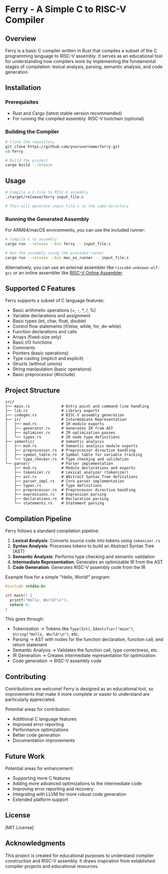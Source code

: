 # Ferry - A Simple C to RISC-V Compiler

## Overview

Ferry is a basic C compiler written in Rust that compiles a subset of the C programming language to RISC-V assembly. It serves as an educational tool for understanding how compilers work by implementing the fundamental stages of compilation: lexical analysis, parsing, semantic analysis, and code generation.

## Installation

### Prerequisites

- Rust and Cargo (latest stable version recommended)
- For running the compiled assembly: RISC-V toolchain (optional)

### Building the Compiler

```bash
# Clone the repository
git clone https://github.com/yourusername/ferry.git
cd ferry

# Build the project
cargo build --release
```

## Usage

```bash
# Compile a C file to RISC-V assembly
./target/release/ferry input_file.c

# This will generate input_file.s in the same directory
```

### Running the Generated Assembly

For ARM64/macOS environments, you can use the included runner:

```bash
# Compile C to assembly
cargo run --release --bin ferry -- input_file.c

# Run the assembly using the provided runner
cargo run --release --bin mac_os_runner -- input_file.s
```

Alternatively, you can use an external assembler like `riscv64-unknown-elf-gcc` or an online assembler like [RISC-V Online Assembler](https://riscvasm.lucasteske.dev/).

## Supported C Features

Ferry supports a subset of C language features:

- Basic arithmetic operations (+, -, *, /, %)
- Variable declarations and assignment
- Basic types (int, char, float, double)
- Control flow statements (if/else, while, for, do-while)
- Function declarations and calls
- Arrays (fixed-size only)
- Basic I/O functions
- Comments
- Pointers (basic operations)
- Type casting (implicit and explicit)
- Structs (without unions)
- String manipulation (basic operations)
- Basic preprocessor (#include)

## Project Structure

```
src/
├── main.rs              # Entry point and command-line handling
├── lib.rs               # Library exports
├── codegen.rs           # RISC-V assembly generation
├── ir/                  # Intermediate Representation
│   ├── mod.rs           # IR module exports
│   ├── generator.rs     # Generates IR from AST
│   ├── optimiser.rs     # IR optimization passes
│   └── types.rs         # IR node type definitions
├── semantic/            # Semantic analysis
│   ├── mod.rs           # Semantic analysis module exports
│   ├── preprocessor.rs  # Preprocessor directive handling
│   ├── symbol_table.rs  # Symbol table for variable tracking
│   └── type_checker.rs  # Type checking and validation
└── parser/              # Parser implementation
    ├── mod.rs           # Module declarations and exports
    ├── tokenizer.rs     # Lexical analyzer (tokenizer)
    ├── ast.rs           # Abstract Syntax Tree definitions
    ├── parser_impl.rs   # Core parser implementation
    ├── types.rs         # Type definitions
    ├── preprocessor.rs  # Preprocessor directive handling
    ├── expressions.rs   # Expression parsing
    ├── declarations.rs  # Declaration parsing
    └── statements.rs    # Statement parsing
```

## Compilation Pipeline

Ferry follows a standard compilation pipeline:

1. **Lexical Analysis**: Converts source code into tokens using `tokenizer.rs`
2. **Syntax Analysis**: Processes tokens to build an Abstract Syntax Tree (AST)
3. **Semantic Analysis**: Performs type checking and semantic validation
4. **Intermediate Representation**: Generates an optimizable IR from the AST
5. **Code Generation**: Generates RISC-V assembly code from the IR

Example flow for a simple "Hello, World!" program:

```c
#include <stdio.h>

int main() {
  printf("Hello, World!\n");
  return 0;
}
```

This goes through:
- Tokenization → Tokens like `Type(Int)`, `Identifier("main")`, `String("Hello, World!\n")`, etc.
- Parsing → AST with nodes for the function declaration, function call, and return statement
- Semantic Analysis → Validates the function call, type correctness, etc.
- IR Generation → Creates intermediate representation for optimization
- Code generation → RISC-V assembly code

## Contributing

Contributions are welcome! Ferry is designed as an educational tool, so improvements that make it more complete or easier to understand are particularly appreciated.

Potential areas for contribution:
- Additional C language features
- Improved error reporting
- Performance optimizations
- Better code generation
- Documentation improvements

## Future Work

Potential areas for enhancement:
- Supporting more C features
- Adding more advanced optimizations to the intermediate code
- Improving error reporting and recovery
- Integrating with LLVM for more robust code generation
- Extended platform support

## License

[MIT License]

## Acknowledgments

This project is created for educational purposes to understand compiler construction and RISC-V assembly. It draws inspiration from established compiler projects and educational resources.
